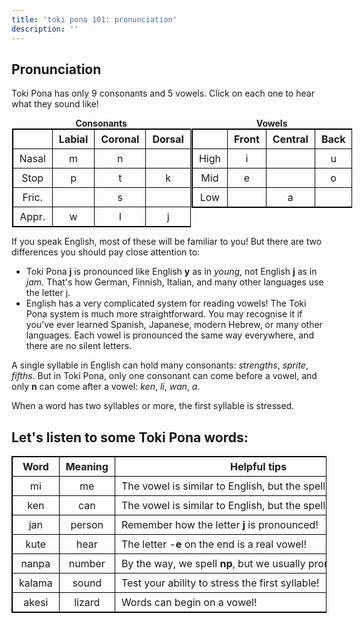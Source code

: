 ```yaml
---
title: 'toki pona 101: pronunciation'
description: ''
---
```

<style>
#phono {
    display: flex;
    text-align: center;
    flex-direction: column;
}
@media only screen and (min-width: 600px) {
    #phono {
        flex-direction: row;
    }
}

#phono table {
    table-layout: fixed;
    width: calc(100% - 1px);
    margin: auto;
}
table, th, td {
    border: 1px solid black;
    border-collapse: collapse;
}
th, td {
    overflow: hidden;
    white-space: nowrap;
    padding: 5px 10px;
} 
</style>

## Pronunciation

Toki Pona has only 9 consonants and 5 vowels. Click on each one to hear what they sound like!

<div id="phono">
<div id="consonants">
<span><b>Consonants</b></span>

|       | Labial | Coronal | Dorsal |
|:-----:|:------:|:-------:|:------:|
| Nasal |    m   |    n    |        |
|  Stop |    p   |    t    |    k   |
| Fric. |        |    s    |        |
| Appr. |    w   |    l    |    j   |
</div>
<div id="vowels">
<span><b>Vowels</b></span>

|       | Front | Central | Back |
|:-----:|:-----:|:-------:|:----:|
| High  |   i   |         |   u  |
|  Mid  |   e   |         |   o  |
|  Low  |       |    a    |      |
</div>
</div>

If you speak English, most of these will be familiar to you! But there are two differences you should pay close attention to:

* Toki Pona **j** is pronounced like English **y** as in *young*, not English **j** as in *jam*. That's how German, Finnish, Italian, and many other languages use the letter j.
* English has a very complicated system for reading vowels! The Toki Pona system is much more straightforward. You may recognise it if you've ever learned Spanish, Japanese, modern Hebrew, or many other languages. Each vowel is pronounced the same way everywhere, and there are no silent letters.

A single syllable in English can hold many consonants: *strengths*, *sprite*, *fifths*. But in Toki Pona, only one consonant can come before a vowel, and only **n** can come after a vowel: *ken*, *li*, *wan*, *a*.

When a word has two syllables or more, the first syllable is stressed.

## Let's listen to some Toki Pona words:

|  Word  | Meaning | Helpful tips                                                    |
|:------:|:-------:|-----------------------------------------------------------------|
|   mi   |    me   | The vowel is similar to English, but the spelling is different! |
|   ken  |   can   | The vowel is similar to English, but the spelling is different! |
|   jan  |  person | Remember how the letter **j** is pronounced!                        |
|  kute  |   hear  | The letter -**e** on the end is a real vowel!                       |
|  nanpa |  number | By the way, we spell **np**, but we usually pronounce **mp**!           |
| kalama |  sound  | Test your ability to stress the first syllable!                 |
|  akesi |  lizard | Words can begin on a vowel!                                     |
